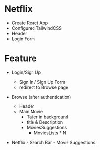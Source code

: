 # Netflix

- Create React App
- Configured TailwindCSS
- Header
- Login Form

# Feature
 - Login/Sign Up
     - Sign In / Sign Up Form
     - redirect to Browse page

 - Browse (after authentication) 
    - Header
    - Main Movie
         - Tailer in background
         - title & Description
         - MoviesSuggestions
            - MoviesLists * N

  - Netflix
        - Search Bar
        - Movie Suggestions

